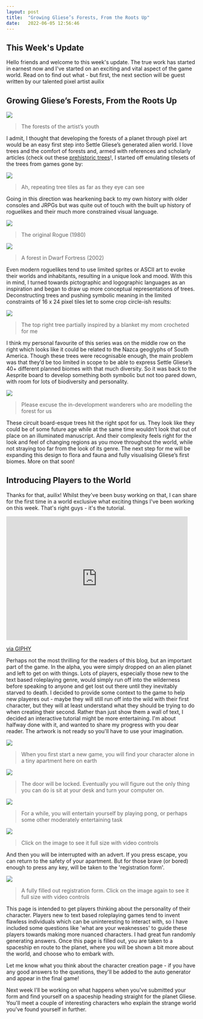 ```yaml
---
layout: post
title:  "Growing Gliese’s Forests, From the Roots Up"
date:   2022-06-05 12:56:46
---
```


## This Week's Update

Hello friends and welcome to this week's update. The true work has started in earnest now and I've started on an exciting and vital aspect of the game world. Read on to find out what - but first, the next section will be guest written by our talented pixel artist auilix

## Growing Gliese’s Forests, From the Roots Up

<img src="/images/early-pixel-art.png" />

> The forests of the artist’s youth

I admit, I thought that developing the forests of a planet through pixel art would be an easy first step into Settle Gliese’s generated alien world. I love trees and the comfort of forests and, armed with references and scholarly articles (check out these [prehistoric trees](https://www.indefenseofplants.com/blog/2017/10/31/the-first-trees-ripped-themselves-apart-to-grow)!, I started off emulating tilesets of the trees from games gone by:

<img src="/images/side-view.png" />

> Ah, repeating tree tiles as far as they eye can see

Going in this direction was hearkening back to my own history with older consoles and JRPGs but was quite out of touch with the built up history of roguelikes and their much more constrained visual language. 

<img src="/images/roguelike.png" />

> The original Rogue (1980)

<img src="/images/dwarf-fortress.png" />

> A forest in Dwarf Fortress (2002)

Even modern roguelikes tend to use limited sprites or ASCII art to evoke their worlds and inhabitants, resulting in a unique look and mood. With this in mind, I turned towards pictographic and logographic languages as an inspiration and began to draw up more conceptual representations of trees. Deconstructing trees and pushing symbolic meaning in the limited constraints of 16 x 24 pixel tiles let to some crop circle-ish results:

<img src="/images/iconic.png" />

> The top right tree partially inspired by a blanket my mom crocheted for me

I think my personal favourite of this series was on the middle row on the right which looks like it could be related to the Nazca geoglyphs of South America. Though these trees were recognisable enough, the main problem was that they’d be too limited in scope to be able to express Settle Gliese’s 40+ different planned biomes with that much diversity. So it was back to the Aesprite board to develop something both symbolic but not too pared down, with room for lots of biodiversity and personality. 

<img src="/images/final.png" />

> Please excuse the in-development wanderers who are modelling the forest for us

These circuit board-esque trees hit the right spot for us. They look like they could be of some future age while at the same time wouldn’t look that out of place on an illuminated manuscript. And their complexity feels right for the look and feel of changing regions as you move throughout the world, while not straying too far from the look of its genre. The next step for me will be expanding this design to flora and fauna and fully visualising Gliese’s first biomes. More on that soon! 

## Introducing Players to the World

Thanks for that, auilix! Whilst they've been busy working on that, I can share for the first time in a world exclusive what exciting things I've been working on this week. That's right guys - it's the tutorial.

<iframe src="https://giphy.com/embed/nbNWgtnMgIYpUSy3e9" width="480" height="327" frameBorder="0" class="giphy-embed" allowFullScreen></iframe><p><a href="https://giphy.com/gifs/fallontonight-jimmy-fallon-tonight-show-nbNWgtnMgIYpUSy3e9">via GIPHY</a></p>

Perhaps not the most thrilling for the readers of this blog, but an important part of the game. In the alpha, you were simply dropped on an alien planet and left to get on with things. Lots of players, especially those new to the text based roleplaying genre, would simply run off into the wilderness before speaking to anyone and get lost out there until they inevitably starved to death. I decided to provide some context to the game to help new playeres out - maybe they will still run off into the wild with their first character, but they will at least understand what they should be trying to do when creating their second. Rather than just show them a wall of text, I decided an interactive tutorial might be more entertaining. I'm about halfway done with it, and wanted to share my progress with you dear reader. The artwork is not ready so you'll have to use your imagination.

<img src="/images/startup.png" />

> When you first start a new game, you will find your character alone in a tiny apartment here on earth

<img src="/images/startup.png" />

> The door will be locked. Eventually you will figure out the only thing you can do is sit at your desk and turn your computer on.

<img src="/images/pong.jpg" />

> For a while, you will entertain yourself by playing pong, or perhaps some other moderately entertaining task

[<img src="/images/advert.gif"/>](/images/advert.gif)

> Click on the image to see it full size with video controls

And then you will be interrupted with an advert. If you press escape, you can return to the safety of your apartment. But for those brave (or bored) enough to press any key, will be taken to the 'registration form'. 

[<img src="/images/registration.gif"/>](/images/registration.gif)

> A fully filled out registration form. Click on the image again to see it full size with video controls

This page is intended to get players thinking about the personality of their character. Players new to text based roleplaying games tend to invent flawless individuals which can be uninteresting to interact with, so I have included some questions like 'what are your weaknesses' to guide these players towards making more nuanced characters. I had great fun randomly generating answers. Once this page is filled out, you are taken to a spaceship en route to the planet, where you will be shown a bit more about the world, and choose who to embark with.

Let me know what you think about the character creation page - if you have any good answers to the questions, they'll be added to the auto generator and appear in the final game!

Next week I'll be working on what happens when you've submitted your form and find yourself on a spaceship heading straight for the planet Gliese. You'll meet a couple of interesting characters who explain the strange world you've found yourself in further.